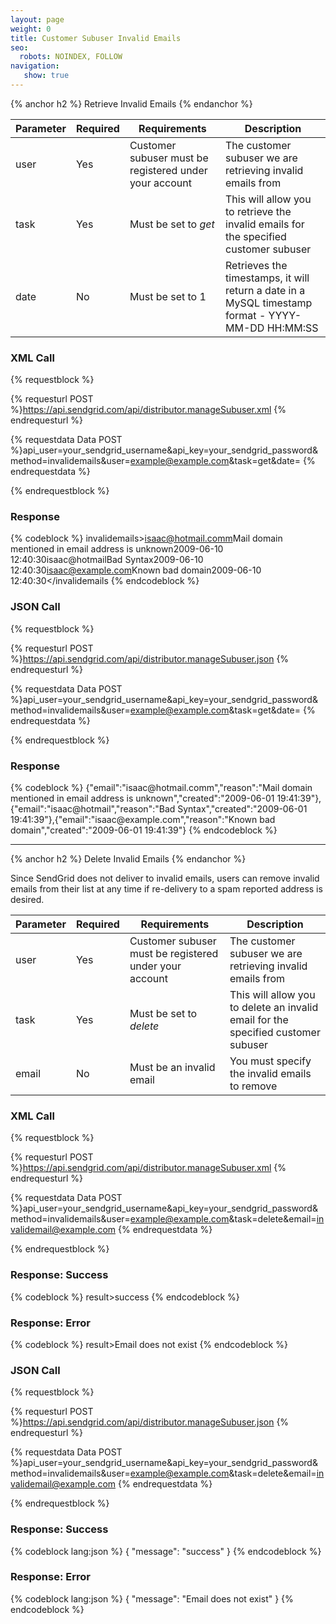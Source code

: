 ```yaml
---
layout: page
weight: 0
title: Customer Subuser Invalid Emails
seo:
  robots: NOINDEX, FOLLOW
navigation:
   show: true
---
```


{% anchor h2 %}
Retrieve Invalid Emails 
{% endanchor %}

<table class="table table-bordered table-striped">
   <thead>
      <tr>
         <th>Parameter</th>
         <th>Required</th>
         <th>Requirements</th>
         <th>Description</th>
      </tr>
   </thead>
   <tbody>
      <tr>
         <td>user</td>
         <td>Yes</td>
         <td>Customer subuser must be registered under your account</td>
         <td>The customer subuser we are retrieving invalid emails from</td>
      </tr>
      <tr>
         <td>task</td>
         <td>Yes</td>
         <td>
            Must be set to
            <em>get</em>
         </td>
         <td>This will allow you to retrieve the invalid emails for the specified customer subuser</td>
      </tr>
      <tr>
         <td>date</td>
         <td>No</td>
         <td>Must be set to 1</td>
         <td>Retrieves the timestamps, it will return a date in a MySQL timestamp format - YYYY-MM-DD HH:MM:SS</td>
      </tr>
   </tbody>
</table>

### XML Call

{% requestblock %}

  {% requesturl POST %}https://api.sendgrid.com/api/distributor.manageSubuser.xml
  {% endrequesturl %}

  {% requestdata Data POST %}api_user=your_sendgrid_username&api_key=your_sendgrid_password&method=invalidemails&user=example@example.com&task=get&date=
  {% endrequestdata %}

{% endrequestblock %}

### Response

{% codeblock %}
invalidemails><invalidemail><email>isaac@hotmail.comm</email><reason>Mail domain mentioned in email address is unknown</reason><created>2009-06-10 12:40:30</created></invalidemail><invalidemail><email>isaac@hotmail</email><reason>Bad Syntax</reason><created>2009-06-10 12:40:30</created></invalidemail><invalidemail><email>isaac@example.com</email><reason>Known bad domain</reason><created>2009-06-10 12:40:30</created></invalidemail></invalidemails
{% endcodeblock %}
<h3>JSON Call</h3>
      
{% requestblock %}
        
  {% requesturl POST %}https://api.sendgrid.com/api/distributor.manageSubuser.json
  {% endrequesturl %}
        
  {% requestdata Data POST %}api_user=your_sendgrid_username&amp;api_key=your_sendgrid_password&amp;method=invalidemails&amp;user=example@example.com&amp;task=get&amp;date=
  {% endrequestdata %}
      
{% endrequestblock %}

<h3>Response</h3>
{% codeblock %}
{"email":"isaac@hotmail.comm","reason":"Mail domain mentioned in email address is unknown","created":"2009-06-01 19:41:39"},{"email":"isaac@hotmail","reason":"Bad Syntax","created":"2009-06-01 19:41:39"},{"email":"isaac@example.com","reason":"Known bad domain","created":"2009-06-01 19:41:39"}
{% endcodeblock %}

* * * * *

{% anchor h2 %}
Delete Invalid Emails 
{% endanchor %}

Since SendGrid does not deliver to invalid emails, users can remove invalid emails from their list at any time if re-delivery to a spam reported address is desired.

<table class="table table-bordered table-striped">
   <thead>
      <tr>
         <th>Parameter</th>
         <th>Required</th>
         <th>Requirements</th>
         <th>Description</th>
      </tr>
   </thead>
   <tbody>
      <tr>
         <td>user</td>
         <td>Yes</td>
         <td>Customer subuser must be registered under your account</td>
         <td>The customer subuser we are retrieving invalid emails from</td>
      </tr>
      <tr>
         <td>task</td>
         <td>Yes</td>
         <td>
            Must be set to
            <em>delete</em>
         </td>
         <td>This will allow you to delete an invalid email for the specified customer subuser</td>
      </tr>
      <tr>
         <td>email</td>
         <td>No</td>
         <td>Must be an invalid email</td>
         <td>You must specify the invalid emails to remove</td>
      </tr>
   </tbody>
</table>

### XML Call

{% requestblock %}

  {% requesturl POST %}https://api.sendgrid.com/api/distributor.manageSubuser.xml
  {% endrequesturl %}

  {% requestdata Data POST %}api_user=your_sendgrid_username&api_key=your_sendgrid_password&method=invalidemails&user=example@example.com&task=delete&email=invalidemail@example.com
  {% endrequestdata %}

{% endrequestblock %}

### Response: Success

{% codeblock %}
result><message>success</message></result>
{% endcodeblock %}
<h3>Response: Error</h3>
{% codeblock %}
result><message>Email does not exist</message></result>
{% endcodeblock %}

### JSON Call

{% requestblock %}

  {% requesturl POST %}https://api.sendgrid.com/api/distributor.manageSubuser.json
  {% endrequesturl %}

  {% requestdata Data POST %}api_user=your_sendgrid_username&api_key=your_sendgrid_password&method=invalidemails&user=example@example.com&task=delete&email=invalidemail@example.com
  {% endrequestdata %}

{% endrequestblock %}

### Response: Success

{% codeblock lang:json %}
{
  "message": "success"
}
{% endcodeblock %}

### Response: Error

{% codeblock lang:json %}
{
  "message": "Email does not exist"
}
{% endcodeblock %}

